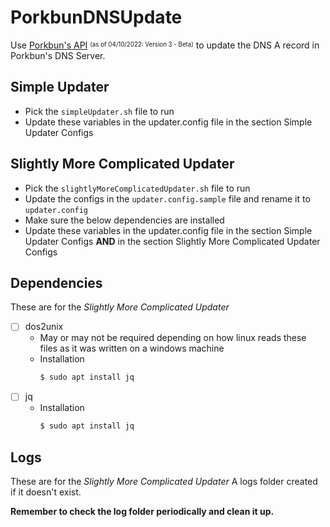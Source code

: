 # PorkbunDNSUpdate

Use [Porkbun's API](https://porkbun.com/api/json/v3/documentation) <sup><sub>(as of 04/10/2022: Version 3 - Beta)</sub></sup> to update the DNS A record in Porkbun's DNS Server.

## Simple Updater
- Pick the `simpleUpdater.sh` file to run
- Update these variables in the updater.config file in the section Simple Updater Configs

## Slightly More Complicated Updater
- Pick the `slightlyMoreComplicatedUpdater.sh` file to run
- Update the configs in the `updater.config.sample` file and rename it to `updater.config`
- Make sure the below dependencies are installed
- Update these variables in the updater.config file in the section Simple Updater Configs <strong>AND</strong> in the section Slightly More Complicated Updater Configs


## Dependencies
These are for the <em>Slightly More Complicated Updater</em>
- [ ] dos2unix
    - May or may not be required depending on how linux reads these files as it was written on a windows machine
    - Installation
        ```bash
        $ sudo apt install jq
        ```
- [ ] jq
    - Installation
        ```bash
        $ sudo apt install jq
        ```

## Logs
These are for the <em>Slightly More Complicated Updater</em>
A logs folder created if it doesn't exist.

<strong>Remember to check the log folder periodically and clean it up.</strong>


